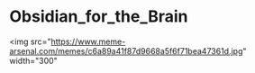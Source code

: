 # Obsidian_for_the_Brain
<img src="https://www.meme-arsenal.com/memes/c6a89a41f87d9668a5f6f71bea47361d.jpg" width="300"
